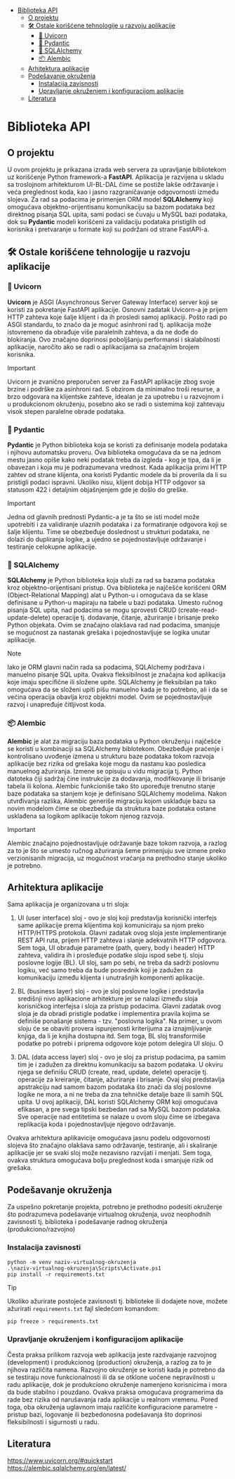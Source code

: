 - [Biblioteka API](#biblioteka-api)
  - [O projektu](#o-projektu)
  - [🛠️ Ostale korišćene tehnologije u razvoju aplikacije](#️-ostale-korišćene-tehnologije-u-razvoju-aplikacije)
    - [🦄 Uvicorn](#-uvicorn)
    - [🧩 Pydantic](#-pydantic)
    - [🔗 SQLAlchemy](#-sqlalchemy)
    - [📦 Alembic](#-alembic)
  - [Arhitektura aplikacije](#arhitektura-aplikacije)
  - [Podešavanje okruženja](#podešavanje-okruženja)
    - [Instalacija zavisnosti](#instalacija-zavisnosti)
    - [Upravljanje okruženjem i konfiguracijom aplikacije](#upravljanje-okruženjem-i-konfiguracijom-aplikacije)
  - [Literatura](#literatura)


# Biblioteka API

## O projektu
U ovom projektu je prikazana izrada web servera za upravljanje bibliotekom uz korišćenje Python framework-a **FastAPI**. Aplikacija je razvijena u skladu sa troslojnom arhitekturom UI-BL-DAL čime se postiže lakše održavanje i veća preglednost koda, kao i jasno razgraničavanje odgovornosti između slojeva. Za rad sa podacima je primenjen ORM model **SQLAlchemy** koji omogućava objektno-orijentisanu komunikaciju sa bazom podataka bez direktnog pisanja SQL upita, sami podaci se čuvaju u MySQL bazi podataka, dok su **Pydantic** modeli korišćeni za validaciju podataka pristiglih od korisnika i pretvaranje u formate koji su podržani od strane FastAPI-a. 

## 🛠️ Ostale korišćene tehnologije u razvoju aplikacije

### 🦄 Uvicorn 
**Uvicorn** je ASGI (Asynchronous Server Gateway Interface) server koji se koristi za pokretanje FastAPI aplikacije. Osnovni zadatak Uvicorn-a je prijem HTTP zahteva koje šalje klijent i da ih prosledi samoj aplikaciji. Pošto radi po ASGI standardu, to značo da je moguć asinhroni rad tj. aplikacija može istovremeno da obrađuje više paralelnih zahteva, a da ne dođe do blokiranja. Ovo značajno doprinosi poboljšanju performansi i skalabilnosti aplikacije, naročito ako se radi o aplikacijama sa značajnim brojem korisnika. 

> [!IMPORTANT]
> Uvicorn je zvanično preporučen server za FastAPI aplikacije zbog svoje brzine i podrške za asinhroni rad. S obzirom da minimalno troši resurse, a brzo odgovara na klijentske zahteve, idealan je za upotrebu i u razvojnom i u produkcionom okruženju, posebno ako se radi o sistemima koji zahtevaju visok stepen paralelne obrade podataka. 

### 🧩 Pydantic
**Pydantic** je Python biblioteka koja se koristi za definisanje modela podataka i njihovu automatsku proveru. Ova biblioteka omogućava da se na jednom mestu jasno opiše kako neki podatak treba da izgleda - kog je tipa, da li je obavezan i koja mu je podrazumevana vrednost. Kada aplikacija primi HTTP zahtev od strane klijenta, ona koristi Pydantic modele da bi proverila da li su pristigli podaci ispravni. Ukoliko nisu, klijent dobija HTTP odgovor sa statusom 422 i detaljnim objašnjenjem gde je došlo do greške. 

> [!IMPORTANT]
> Jedna od glavnih prednosti Pydantic-a je ta što se isti model može upotrebiti i za validiranje ulaznih podataka i za formatiranje odgovora koji se šalje klijentu. Time se obezbeđuje doslednost u strukturi podataka, ne dolazi do dupliranja logike, a ujedno se pojednostavljuje održavanje i testiranje celokupne aplikacije. 

### 🔗 SQLAlchemy
**SQLAlchemy** je Python biblioteka koja služi za rad sa bazama podataka kroz objektno-orijentisani pristup. Ova biblioteka je najčešće korišćeni ORM (Object-Relational Mapping) alat u Python-u i omogućava da se klase definisane u Python-u mapiraju na tabele u bazi podataka. Umesto ručnog pisanja SQL upita, nad podacima se mogu sprovesti CRUD (create-read-update-delete) operacije tj. dodavanje, čitanje, ažuriranje i brisanje preko Python objekata. Ovim se značajno olakšava rad nad podacima, smanjuje se mogućnost za nastanak grešaka i pojednostavljuje se logika unutar aplikacije. 

> [!NOTE]
> Iako je ORM glavni način rada sa podacima, SQLAlchemy podržava i manuelno pisanje SQL upita. Ovakva fleksibilnost je značajna kod aplikacija koje imaju specifične ili složene upite. 
> SQLAlchemy je fleksibilan pa tako omogućava da se složeni upiti pišu manuelno kada je to potrebno, ali i da se većina operacija obavlja kroz objektni model. Ovim se pojednostavljuje razvoj i unapređuje čitljivost koda. 

### 📦 Alembic 
**Alembic** je alat za migraciju baza podataka u Python okruženju i najčešće se koristi u kombinaciji sa SQLAlchemy biblotekom. Obezbeđuje praćenje i kontrolisano uvođenje izmena u strukturu baze podataka tokom razvoja aplikacije bez rizika od grešaka koje mogu da nastanu kao posledica manuelnog ažuriranja. 
Izmene se opisuju u vidu migracija tj. Python datoteka čiji sadržaj čine instrukcije za dodavanja, modifikovanje ili brisanje tabela ili kolona. Alembic funkcioniše tako što upoređuje trenutno stanje baze podataka sa stanjem koje je definisano SQLAlchemy modelima. Nakon utvrđivanja razlika, Alembic generiše migraciju kojom usklađuje bazu sa novim modelom čime se obezbeđuje da struktura baze podataka ostane usklađena sa logikom aplikacije tokom njenog razvoja. 

> [!IMPORTANT]
> Alembic značajno pojednostavljuje održavanje baze tokom razvoja, a razlog za to je što se umesto ručnog ažuriranja šeme primenjuju sve izmene preko verzionisanih migracija, uz mogućnost vraćanja na prethodno stanje ukoliko je potrebno. 

## Arhitektura aplikacije 
Sama aplikacija je organizovana u tri sloja: 
  1) UI (user interface) sloj - ovo je sloj koji predstavlja korisnički interfejs same aplikacije prema klijentima koji komuniciraju sa njom preko HTTP/HTTPS protokola. Glavni zadatak ovog sloja jeste implementiranje REST API ruta, prijem HTTP zahteva i slanje adekvatnih HTTP odgovora. Sem toga, UI obrađuje parametre (path, query, body i header) HTTP zahteva, validira ih i prosleđuje podatke sloju ispod sebe tj. sloju poslovne logije (BL). UI sloj, sam po sebi, ne treba da sadrži poslovnu logiku, već samo treba da bude posrednik koji je zadužen za komunikaciju između klijenta i unutrašnjih komponenti aplikacije.

  2) BL (business layer) sloj - ovo je sloj poslovne logike i predstavlja središnji nivo aplikacione arhitekture jer se nalazi između sloja korisničkog interfejsa i sloja za pristup podacima. Glavni zadatak ovog sloja je da obradi pristigle podatke i implementira pravila kojima se definiše ponašanje sistema - tzv. "poslovna logika".  Na primer, u ovom sloju će se obaviti provera ispunjenosti kriterijuma za iznajmljivanje knjiga, da li je knjiha dostupna itd. Sem toga, BL sloj transformiše podatke po potrebi i priprema odgovore koje potom delegira UI sloju. O
  
  3) DAL (data access layer) sloj - ovo je sloj za pristup podacima, pa samim tim je i zadužen za direktnu komunikaciju sa bazom podataka. U okviru njega se definišu CRUD (create, read, update, delete) operacije tj. operacije za kreiranje, čitanje, ažuriranje i brisanje. Ovaj sloj predstavlja apstrakciju nad samom bazom podataka što znači da sloj poslovne logike ne mora, a ni ne treba da zna tehničke detalje baze ili samih SQL upita. U ovoj aplikaciji, DAL koristi SQLAlchemy ORM koji omogućava efikasan, a pre svega tipski bezbedan rad sa MySQL bazom podataka. Sve operacije nad entitetima se nalaze u ovom sloju čime se izbegava replikacija koda i pojednostavljuje njegovo održavanje. 

Ovakva arhitektura aplikavicije omogućava jasnu podelu odgovornosti slojeva što značajno olakšava samo održavanje, testiranje, ali i skaliranje aplikacije jer se svaki sloj može nezavisno razvijati i menjati. Sem toga, ovakva struktura omogućava bolju preglednost koda i smanjuje rizik od grešaka. 



## Podešavanje okruženja
Za uspešno pokretanje projekta, potrebno je prethodno podesiti okruženje što podrazumeva podešavanje virtualnog okruženja, uvoz neophodnih zavisnosti tj. biblioteka i podešavanje radnog okruženja (produkciono/razvojno) 

### Instalacija zavisnosti
```{python}
python -m venv naziv-virtualnog-okruzenja
.\naziv-virtualnog-okruzenja\Scripts\Activate.ps1
pip install -r requirements.txt
```

> [!TIP]  
> Ukoliko ažurirate postojeće zavisnosti tj. biblioteke ili dodajete nove, možete ažurirati `requirements.txt` fajl sledećom komandom:  
>  
> ```bash  
> pip freeze > requirements.txt  
> ```

### Upravljanje okruženjem i konfiguracijom aplikacije
Česta praksa prilikom razvoja web aplikacija jeste razdvajanje razvojnog (development) i produkcionog (production) okruženja, a razlog za to je njihova različita namena. Razvojno okruženje se koristi kada je potrebno da se testiraju nove funkcionalnosti ili da se otklone uočene nepravilnosti u radu aplikacije, dok je produkciono okruženje namenjeno korisnicima i mora da bude stabilno i pouzdano. Ovakva praksa omogućava programerima da rade bez rizika od narušavanja rada aplikacije u realnom vremenu. Pored toga, oba okruženja uglavnom imaju različite konfiguracione parametre - pristup bazi, logovanje ili bezbedonosna podešavanja što doprinosi fleksibilnosti i sigurnosti u radu. 


## Literatura

https://www.uvicorn.org/#quickstart
https://alembic.sqlalchemy.org/en/latest/